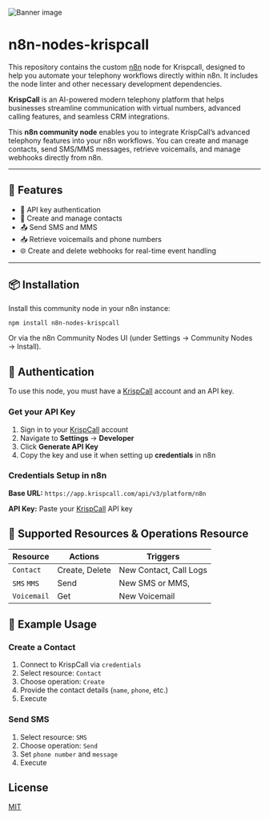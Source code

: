 ![Banner image](https://user-images.githubusercontent.com/10284570/173569848-c624317f-42b1-45a6-ab09-f0ea3c247648.png)

# n8n-nodes-krispcall

This repository contains the custom [n8n](https://n8n.io) node for Krispcall, designed to help you automate your telephony workflows directly within n8n. It includes the node linter and other necessary development dependencies.

**KrispCall** is an AI-powered modern telephony platform that helps businesses streamline communication with virtual numbers, advanced calling features, and seamless CRM integrations.

This **n8n community node** enables you to integrate KrispCall’s advanced telephony features into your n8n workflows. You can create and manage contacts, send SMS/MMS messages, retrieve voicemails, and manage webhooks directly from n8n.

---

## 🔧 Features

- 🔐 API key authentication
- 📇 Create and manage contacts
- 📤 Send SMS and MMS
- 📥 Retrieve voicemails and phone numbers
- 🌐 Create and delete webhooks for real-time event handling

---

## 📦 Installation

Install this community node in your n8n instance:

```bash
npm install n8n-nodes-krispcall
```

Or via the n8n Community Nodes UI (under Settings → Community Nodes → Install).

## 🔐 Authentication

To use this node, you must have a [KrispCall](https://krispcall.com) account and an API key.

### Get your API Key

1. Sign in to your [KrispCall](https://krispcall.com) account
2. Navigate to **Settings** → **Developer**
3. Click **Generate API Key**
4. Copy the key and use it when setting up **credentials** in n8n

### Credentials Setup in n8n

**Base URL:** `https://app.krispcall.com/api/v3/platform/n8n`

**API Key:** Paste your [KrispCall](https://krispcall.com) API key

## 🔁 Supported Resources & Operations Resource

| Resource    | Actions              |Triggers |
| ----------- | ----------------------- | -- |
| `Contact`   | Create, Delete | New Contact, Call Logs|
| `SMS` `MMS`  | Send              | New SMS or MMS, |
| `Voicemail` | Get| New Voicemail|

## 📘 Example Usage

### Create a Contact

1. Connect to KrispCall via `credentials`
2. Select resource: `Contact`
3. Choose operation: `Create`
4. Provide the contact details (`name`, `phone`, etc.)
5. Execute

### Send SMS

1. Select resource: `SMS`
2. Choose operation: `Send`
3. Set `phone number` and `message`
4. Execute

## License

[MIT](./LICENSE)
